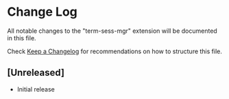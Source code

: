 # Change Log

All notable changes to the "term-sess-mgr" extension will be documented in this file.

Check [Keep a Changelog](http://keepachangelog.com/) for recommendations on how to structure this file.

## [Unreleased]

- Initial release